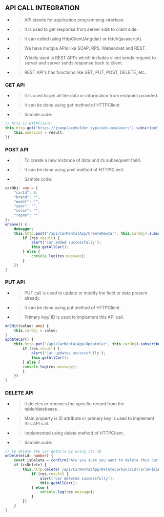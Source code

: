 ## API CALL INTEGRATION
- >API stands for application programming interface.
- >It is used to get response from server side to client side.
- >It can called using HttpClient(Angular) or fetch(javascript).
- >We have mutiple APIs like SOAP, RPS, Websocket and REST.
- >Widely used is REST API's which includes client sends request to server and server sends response back to client.
- >REST API's has functions like GET, PUT, POST, DELETE, etc.


### GET API
- >It is used to get all the data or information from endpoint provided.
- >It can be done using get method of HTTPClient.
- >Sample code:
```ts
// http is HTTPClient
this.http.get("https://jsonplaceholder.typicode.com/users").subscribe((result: any) => {
    this.userList = result;
})
```

### POST API
- >To create a new instance of data and its subsequent field.
- >It can be done using post method of HTTPCLient.
- >Sample code:
```ts
carObj: any = {
    "carId": 0,
    "brand": "",
    "model": "",
    "year": "",
    "color": "",
    "regNo": ""
};
onSave() {
    debugger;
    this.http.post('/api/CarRentalApp/CreateNewCar', this.carObj).subscribe((res: any) => {
        if (res.result) {
            alert('Car added successfully');
            this.getAllCar();
        } else {
            console.log(res.message);
        }
    })
}
```

### PUT API
- >PUT call is used to update or modify the field or data present already.
- >It can be done using put method of HTTPClient.
- >Primary key/ ID is used to implement this API call.
```ts
onEdit(value: any) {
    this.carObj = value;
}
updateCar() {
    this.http.put('/api/CarRentalApp/UpdateCar', this.carObj).subscribe((res: any) => {
        if (res.result) {
            alert('Car updates successfully');
            this.getAllCar();
        } else {
        console.log(res.message);
        }
    })
}
```

### DELETE API
- >It deletes or removes the specific record from the table/databases.
- >Main property is ID attribute or primary key is used to implement this API call.
- >Implemented using delete method of HTTPClient.
- >Sample code:
```ts
// to delete the car details by using its ID
onDelete(id: number) {
    const isDelete = confirm('Are you sure you want to delete this car?');
    if (isDelete) {
        this.http.delete(`/api/CarRentalApp/DeleteCarbyCarId?carid=${id}`).subscribe((res: any) => {
            if (res.result) {
                alert('Car deleted successfully');
                this.getAllCar();
            } else {
                console.log(res.message);
            }
        })
    }
}
```